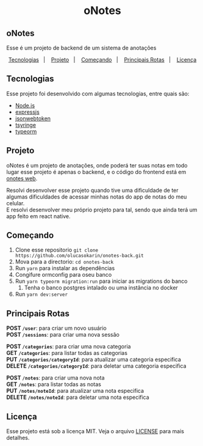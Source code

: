 <h1 align="center">
    oNotes
</h1>

## oNotes
Esse é um projeto de backend de um sistema de anotações


<p align="center">
  <a href="#tecnologias">Tecnologias</a>&nbsp;&nbsp;&nbsp;|&nbsp;&nbsp;&nbsp;
  <a href="#projeto">Projeto</a>&nbsp;&nbsp;&nbsp;|&nbsp;&nbsp;&nbsp;
  <a href="#começando">Começando</a>&nbsp;&nbsp;&nbsp;|&nbsp;&nbsp;&nbsp;
  <a href="#principais-rotas">Principais Rotas</a>&nbsp;&nbsp;&nbsp;|&nbsp;&nbsp;&nbsp;
  <a href="#licença">Licença</a>
</p>




## Tecnologias

Esse projeto foi desenvolvido com algumas tecnologias, entre quais são:

- [Node.js](https://nodejs.org/en/)
- [expressjs](https://expressjs.com/)
- [jsonwebtoken](https://www.npmjs.com/package/jsonwebtoken)
- [tsyringe](https://github.com/microsoft/tsyringe)
- [typeorm](https://typeorm.io/#/)


## Projeto

oNotes é um projeto de anotações, onde poderá ter suas notas em todo lugar
esse projeto é apenas o backend, e o código do frontend está em [onotes web](https://github.com/olucasokarin/onotes-web.git).

Resolvi desenvolver esse projeto quando tive uma dificuldade de ter algumas dificuldades de acessar minhas notas do app de notas do meu celular. \
E resolvi desenvolver meu próprio projeto para tal, sendo que ainda terá um app feito em react native.


## Começando

 1. Clone esse repositorio ```git clone https://github.com/olucasokarin/onotes-back.git```
 2. Mova para a directorio: ```cd onotes-back```
 3. Run ```yarn``` para instalar as dependências
 4. Congifure ormconfig para oseu banco
 5. Run ```yarn typeorm migration:run``` para iniciar as migrations do banco
    1. Tenha o banco postgres intalado ou uma instância no docker
 6. Run ```yarn dev:server```


## Principais Rotas

**POST ```/user```**: para criar um novo usuário \
**POST ```/sessions```**: para criar uma nova sessão

**POST ```/categories```**: para criar uma nova categoria \
**GET ```/categories```**: para listar todas as categorias \
**PUT ```/categories/categoryId```**: para atualizar uma categoria especifica \
**DELETE ```/categories/categoryId```**: para deletar uma categoria especifica

**POST ```/notes```**: para criar uma nova nota \
**GET ```/notes```**: para listar todas as notas \
**PUT ```/notes/noteId```**: para atualizar uma nota especifica \
**DELETE ```/notes/noteId```**: para deletar uma nota especifica




 ## Licença

Esse projeto está sob a licença MIT. Veja o arquivo [LICENSE](LICENSE) para mais detalhes.

